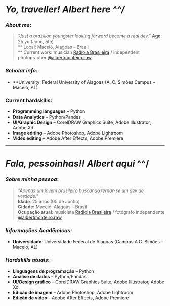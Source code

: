 # _Yo, traveller! Albert here ^^/_

### _About me:_

>_"Just a brazilian youngster looking forward become a real dev."_
**Age**: 25 yo (June, 5th) <br />
 ** Local</b>: Maceió, Alagoas – Brazil <br />
 ** Current work</b>: musician [Radiola Brasileira](https://instagram.com/radiola.brasileira) / independent photographer [@albertmonteiro.raw](https://instagram.com/albertmonteiro.raw) <br />

### _Scholar info:_

 *   **University:</b> Federal University of Alagoas (A. C. Simões Campus – Maceió, AL)

### Current hardskills:
 
 * **Programming languages** – Python
 * **Data Analytics** – Python/Pandas
 * **UI/Graphic Design** – CorelDRAW Graphics Suite, Adobe Illustrator, Adobe Xd
 * **Image editing** – Adobe Photoshop, Adobe Lightroom
 * **Video editing** – Adobe After Effects, Adobe Premiere
 
____

# _Fala, pessoinhas!! Albert aqui_ ^^/

### _Sobre minha pessoa_:

>_"Apenas um jovem brasileiro buscando ternar-se um dev de verdade."_\
**Idade**: 25 anos (05 de Junho)\
**Cidade:** Maceió, Alagoas – Brasil\
**Ocupação atual**: musicista [Radiola Brasileira](https://instagram.com/radiola.brasileira) / fotógrafo independente [@albertmonteiro.raw](https://instagram.com/albertmonteiro.raw)

### _Informações Acadêmicas:_
* **Universidade:** Universidade Federal de Alagoas (Campus A.C. Simões – Maceió, AL)

### _Hardskills atuais_:

* **Linguagens de programação** – Python
* **Análise de dados** – Python/Pandas
* **UI/Design gráfico** – CorelDRAW Graphics Suite, Adobe Illustrator, Adobe Xd
* **Edição de imagem** – Adobe Photoshop, Adobe Lightroom
* **Edição de vídeo** – Adobe After Effects, Adobe Premiere
